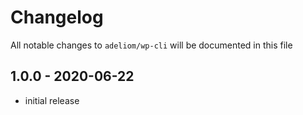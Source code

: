 # Changelog

All notable changes to `adeliom/wp-cli` will be documented in this file

## 1.0.0 - 2020-06-22

- initial release
